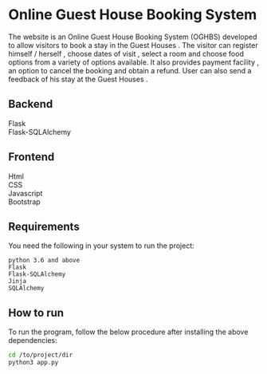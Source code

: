 # Online Guest House Booking System

The website is an Online Guest House Booking System (OGHBS) developed to allow visitors to   book a stay in the Guest Houses . The visitor can register himself
/ herself , choose dates of visit , select a room and choose food options from a variety of options available. It also provides payment facility , an option to cancel the 
booking and obtain a refund. User can also send a feedback of his stay at the Guest Houses . 

## Backend

Flask<br/>
Flask-SQLAlchemy<br/>

## Frontend

Html<br/>
CSS<br/>
Javascript<br/>
Bootstrap <br/>


## Requirements

You need the following  in your system to run the project:

```
python 3.6 and above
Flask
Flask-SQLAlchemy
Jinja
SQLAlchemy
```



## How to run

To run the program, follow the below procedure after installing the above dependencies:

```bash
cd /to/project/dir
python3 app.py
````
